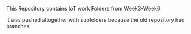 This Repository contains IoT work Folders from Week3-Week6.

it was pushed altogether with subfolders because the old repository had branches 
